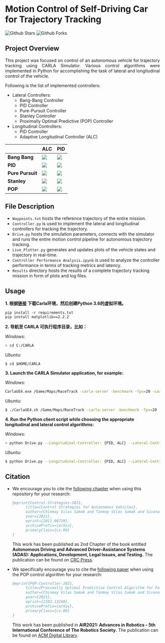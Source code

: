 # Motion Control of Self-Driving Car for Trajectory Tracking

![Github Stars](https://badgen.net/github/stars/Tinker-Twins/Self_Driving_Car_Trajectory_Tracking?icon=github&label=stars)
![Github Forks](https://badgen.net/github/forks/Tinker-Twins/Self_Driving_Car_Trajectory_Tracking?icon=github&label=forks)

## Project Overview

<p align="justify">
This project was focused on control of an autonomous vehicle for trajectory tracking using CARLA Simulator. Various control algorithms were implemented in Python for accomplishing the task of lateral and longitudinal control of the vehicle.
</p>

Following is the list of implemented controllers:
- Lateral Controllers:
  - Bang-Bang Controller
  - PID Controller
  - Pure-Pursuit Controller
  - Stanley Controller
  - Proximally Optimal Predictive (POP) Controller
- Longitudinal Controllers:
  - PID Controller
  - Adaptive Longitudinal Controller (ALC)

|                  | **ALC**                                                                                                              | **PID**                                                                                                              |
|------------------|----------------------------------------------------------------------------------------------------------------------|----------------------------------------------------------------------------------------------------------------------|
| **Bang Bang**    | ![](https://github.com/Tinker-Twins/Self_Driving_Car_Trajectory_Tracking/blob/main/Media/ALC%20-%20Bang-Bang.gif)    | ![](https://github.com/Tinker-Twins/Self_Driving_Car_Trajectory_Tracking/blob/main/Media/PID%20-%20Bang-Bang.gif)    |
| **PID**          | ![](https://github.com/Tinker-Twins/Self_Driving_Car_Trajectory_Tracking/blob/main/Media/ALC%20-%20PID.gif)          | ![](https://github.com/Tinker-Twins/Self_Driving_Car_Trajectory_Tracking/blob/main/Media/PID%20-%20PID.gif)          |
| **Pure Pursuit** | ![](https://github.com/Tinker-Twins/Self_Driving_Car_Trajectory_Tracking/blob/main/Media/ALC%20-%20Pure-Pursuit.gif) | ![](https://github.com/Tinker-Twins/Self_Driving_Car_Trajectory_Tracking/blob/main/Media/PID%20-%20Pure-Pursuit.gif) |
| **Stanley**      | ![](https://github.com/Tinker-Twins/Self_Driving_Car_Trajectory_Tracking/blob/main/Media/ALC%20-%20Stanley.gif)      | ![](https://github.com/Tinker-Twins/Self_Driving_Car_Trajectory_Tracking/blob/main/Media/PID%20-%20Stanley.gif)      |
| **POP**          | ![](https://github.com/Tinker-Twins/Self_Driving_Car_Trajectory_Tracking/blob/main/Media/ALC%20-%20POP.gif)          | ![](https://github.com/Tinker-Twins/Self_Driving_Car_Trajectory_Tracking/blob/main/Media/PID%20-%20POP.gif)          |

## File Description

- `Waypoints.txt` hosts the reference trajectory of the entire mission.
- `Controller.py` is used to implement the lateral and longitudinal controllers for tracking the trajectory.
- `Drive.py` hosts the simulation parameters, connects with the simulator and runs the entire motion control pipeline for autonomous trajectory tracking.
- `Live_Plotter.py` generates and updates plots of the vehicle states and trajectory in real-time.
- `Controller Performance Analysis.ipynb` is used to analyze the controller performance in terms of tracking metrics and latency.
- `Results` directory hosts the results of a complete trajectory tracking mission in form of plots and log files.

## Usage



**1. 根据[链接](https://pan.baidu.com/s/1o44XkDXRTgSMKwu_-8T8ww?pwd=hutb) 下载Carla环境，然后创建Python 3.6的虚拟环境。**

```shell
pip install -r requirements.txt
pip install matplotlib==2.2.2
```

**2. 导航至 CARLA 可执行程序目录，比如：**

*Windows:*

```bash
> cd C:/CARLA
```

*Ubuntu:*

```
$ cd $HOME/CARLA
```

**3. Launch the CARLA Simulator application, for example:**

*Windows:*

```bash
CarlaUE4.exe /Game/Maps/RaceTrack -carla-server -benchmark -fps=20 -carla-no-hud
```

*Ubuntu:*

```bash
$ ./CarlaUE4.sh /Game/Maps/RaceTrack -carla-server -benchmark -fps=20 -carla-no-hud
```

**4. Run the Python client script while choosing the appropriate longitudinal and lateral control algorithms:**

*Windows:*

```bash
> python Drive.py --Longitudinal-Controller: {PID, ALC} --Lateral-Controller: {BangBang, PID, PurePursuit, Stanley, POP}
```

*Ubuntu:*

```bash
$ python Drive.py --Longitudinal-Controller: {PID, ALC} --Lateral-Controller: {BangBang, PID, PurePursuit, Stanley, POP}
```

## Citation

- We encourage you to cite the [following chapter](https://arxiv.org/abs/2011.08729) when using this repository for your research:

  ```bibtex
  @eprint{Control-Strategies-2021,
        title={Control Strategies for Autonomous Vehicles}, 
        author={Chinmay Vilas Samak and Tanmay Vilas Samak and Sivanathan Kandhasamy},
        year={2021},
        eprint={2011.08729},
        archivePrefix={arXiv},
        primaryClass={cs.RO}
  }
  ```

  This work has been published as 2nd Chapter of the book entitled **Autonomous Driving and Advanced Driver-Assistance Systems (ADAS): Applications, Development, Legal Issues, and Testing.** The publication can be found on [CRC Press](https://www.taylorfrancis.com/books/edit/10.1201/9781003048381/autonomous-driving-advanced-driver-assistance-systems-adas-lentin-joseph-amit-kumar-mondal).


- We specifically encourage you to cite the [following paper](https://arxiv.org/abs/2103.13240) when using the POP control algorithm for your research:

  ```bibtex
  @eprint{POP-Controller-2021,
        title={Proximally Optimal Predictive Control Algorithm for Path Tracking of Self-Driving Cars}, 
        author={Chinmay Vilas Samak and Tanmay Vilas Samak and Sivanathan Kandhasamy},
        year={2021},
        eprint={2103.13240},
        archivePrefix={arXiv},
        primaryClass={cs.RO}
  }
  ```

  This work has been published in **AIR2021: Advances in Robotics - 5th International Conference of The Robotics Society.** The publication can be found on [ACM Digital Library](https://dl.acm.org/doi/10.1145/3478586.3478632).
